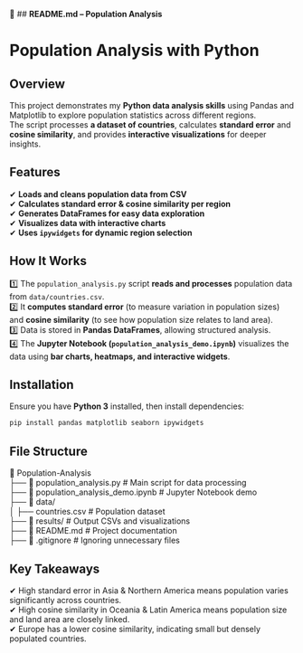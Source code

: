 📌 ## **README.md – Population Analysis**
# Population Analysis with Python

## Overview  
This project demonstrates my **Python data analysis skills** using Pandas and Matplotlib to explore population statistics across different regions.  
The script processes **a dataset of countries**, calculates **standard error** and **cosine similarity**, and provides **interactive visualizations** for deeper insights.  

## Features  
✔ **Loads and cleans population data from CSV**  
✔ **Calculates standard error & cosine similarity per region**  
✔ **Generates DataFrames for easy data exploration**  
✔ **Visualizes data with interactive charts**  
✔ **Uses `ipywidgets` for dynamic region selection**  

## How It Works  
1️⃣ The `population_analysis.py` script **reads and processes** population data from `data/countries.csv`.  
2️⃣ It **computes standard error** (to measure variation in population sizes) and **cosine similarity** (to see how population size relates to land area).  
3️⃣ Data is stored in **Pandas DataFrames**, allowing structured analysis.  
4️⃣ The **Jupyter Notebook (`population_analysis_demo.ipynb`)** visualizes the data using **bar charts, heatmaps, and interactive widgets**.  

## Installation  
Ensure you have **Python 3** installed, then install dependencies:  
```bash
pip install pandas matplotlib seaborn ipywidgets
```
## **File Structure**
📂 Population-Analysis  
 ├── 📄 population_analysis.py       # Main script for data processing  
 ├── 📄 population_analysis_demo.ipynb  # Jupyter Notebook demo  
 ├── 📂 data/  
 │   ├── countries.csv               # Population dataset  
 ├── 📂 results/                      # Output CSVs and visualizations  
 ├── 📄 README.md                     # Project documentation  
 ├── 📄 .gitignore                     # Ignoring unnecessary files  
  
## **Key Takeaways**
✔ High standard error in Asia & Northern America means population varies significantly across countries.  
✔ High cosine similarity in Oceania & Latin America means population size and land area are closely linked.  
✔ Europe has a lower cosine similarity, indicating small but densely populated countries.  

